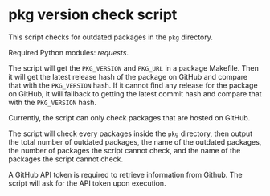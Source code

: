 # pkg version check script

This script checks for outdated packages in the `pkg` directory.

Required Python modules: *requests*.

The script will get the `PKG_VERSION` and `PKG_URL` in a package Makefile. Then it will get the latest release hash of the package on GitHub and compare that with the `PKG_VERSION` hash. If it cannot find any release for the package on GitHub, it will fallback to getting the latest commit hash and compare that with the `PKG_VERSION` hash.

Currently, the script can only check packages that are hosted on GitHub.

The script will check every packages inside the `pkg` directory, then output the total number of outdated packages, the name of the outdated packages, the number of packages the script cannot check, and the name of the packages the script cannot check.

A GitHub API token is required to retrieve information from Github. The script will ask for the API token upon execution.
